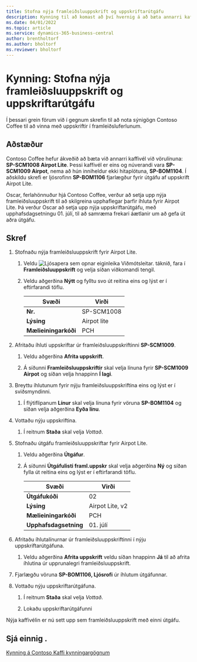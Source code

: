 ```yaml
---
title: Stofna nýja framleiðsluuppskrift og uppskriftarútgáfu
description: Kynning til að komast að því hvernig á að bæta annarri kaffivél við vörulínu Contoso Coffee í Business Central.
ms.date: 04/01/2022
ms.topic: article
ms.service: dynamics-365-business-central
author: brentholtorf
ms.author: bholtorf
ms.reviewer: bholtorf
---
```

# Kynning: Stofna nýja framleiðsluuppskrift og uppskriftarútgáfu

Í þessari grein förum við í gegnum skrefin til að nota sýnigögn Contoso Coffee til að vinna með uppskriftir í framleiðsluferlunum.  

## Aðstæður

Contoso Coffee hefur ákveðið að bæta við annarri kaffivél við vörulínuna: **SP-SCM1008 Airpot Lite**. Þessi kaffivél er eins og núverandi vara **SP-SCM1009 Airpot**, nema að hún inniheldur ekki hitaplötuna, **SP-BOM1104**. Í aðskildu skrefi er ljósrofinn **SP-BOM1106** fjarlægður fyrir útgáfu af uppskrift Airpot Lite.

Oscar, ferlahönnuður hjá Contoso Coffee, verður að setja upp nýja framleiðsluuppskrift til að skilgreina upphaflegar þarfir íhluta fyrir Airpot Lite. Þá verður Oscar að setja upp nýja uppskriftarútgáfu, með upphafsdagsetningu 01. júlí, til að samræma frekari áætlanir um að gefa út aðra útgáfu.

## Skref

1. Stofnaðu nýja framleiðsluuppskrift fyrir Airpot Lite.

    1. Veldu ![Ljósapera sem opnar eiginleika Viðmótsleitar.](../../media/ui-search/search_small.png "Segðu mér hvað þú vilt gera") táknið, fara í **Framleiðsluuppskrift** og velja síðan viðkomandi tengil.  

    2. Veldu aðgerðina **Nýtt** og fylltu svo út reitina eins og lýst er í eftirfarandi töflu.  

        |Svæði  |Virði  |
        |---------|---------|
        |**Nr.** |SP-SCM1008|
        |**Lýsing** |Airpot lite|
        |**Mælieiningarkóði**|PCH  |

2. Afritaðu íhluti uppskriftar úr framleiðsluuppskriftinni **SP-SCM1009**.

    1. Veldu aðgerðina **Afrita uppskrift**.

    2. Á síðunni **Framleiðsluuppskriftir** skal velja línuna fyrir **SP-SCM1009 Airpot** og síðan velja hnappinn **Í lagi**.

3. Breyttu íhlutunum fyrir nýju framleiðsluuppskriftina eins og lýst er í sviðsmyndinni.

    1. Í flýtiflipanum **Línur** skal velja línuna fyrir vöruna **SP-BOM1104** og síðan velja aðgerðina **Eyða línu**.  

4. Vottaðu nýju uppskriftina.  

    1. Í reitnum **Staða** skal velja *Vottað*.  

5. Stofnaðu útgáfu framleiðsluuppskriftar fyrir Airpot Lite.

    1. Veldu aðgerðina **Útgáfur**.

    2. Á síðunni **Útgáfulisti framl.uppskr** skal velja aðgerðina **Ný** og síðan fylla út reitina eins og lýst er í eftirfarandi töflu.  

        |Svæði  |Virði  |
        |---------|---------|
        |**Útgáfukóði** |02|
        |**Lýsing** |Airpot Lite, v2|
        |**Mælieiningarkóði**|PCH  |  
        |**Upphafsdagsetning**|01. júlí  |  

6. Afritaðu íhlutalínurnar úr framleiðsluuppskriftinni í nýju uppskriftarútgáfuna.

    1. Veldu aðgerðina **Afrita uppskrift** veldu síðan hnappinn **Já** til að afrita íhlutina úr upprunalegri framleiðsluuppskrift.

7. Fjarlægðu vöruna **SP-BOM1106, Ljósrofi** úr íhlutum útgáfunnar.

8. Vottaðu nýju uppskriftarútgáfuna.

    1. Í reitnum **Staða** skal velja *Vottað*.  

    2. Lokaðu uppskriftarútgáfunni

Nýja kaffivélin er nú sett upp sem framleiðsluuppskrift með einni útgáfu.  

## Sjá einnig .

[Kynning á Contoso Kaffi kynningargögnum](../contoso-coffee-intro.md)  
